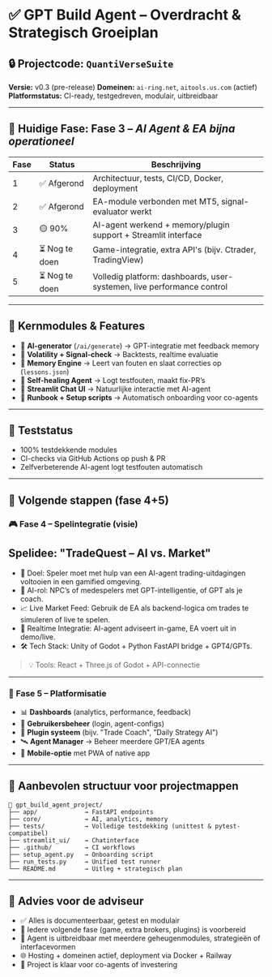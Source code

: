 # ✅ GPT Build Agent – Overdracht & Strategisch Groeiplan

## 🔒 Projectcode: `QuantiVerseSuite`

**Versie:** v0.3 (pre-release)
**Domeinen:** `ai-ring.net`, `aitools.us.com` (actief)
**Platformstatus:** CI-ready, testgedreven, modulair, uitbreidbaar

---

## 📌 **Huidige Fase**: Fase 3 – *AI Agent & EA bijna operationeel*

| Fase | Status        | Beschrijving                                                           |
| ---- | ------------- | ---------------------------------------------------------------------- |
| 1    | ✅ Afgerond    | Architectuur, tests, CI/CD, Docker, deployment                         |
| 2    | ✅ Afgerond    | EA-module verbonden met MT5, signal-evaluator werkt                    |
| 3    | 🟡 90%        | AI-agent werkend + memory/plugin support + Streamlit interface         |
| 4    | ⏳ Nog te doen | Game-integratie, extra API's (bijv. Ctrader, TradingView)              |
| 5    | ⏳ Nog te doen | Volledig platform: dashboards, user-systemen, live performance control |

---

## 🧩 Kernmodules & Features

- 🔹 **AI-generator** (`/ai/generate`) → GPT-integratie met feedback memory
- 🔹 **Volatility + Signal-check** → Backtests, realtime evaluatie
- 🔹 **Memory Engine** → Leert van fouten en slaat correcties op (`lessons.json`)
- 🔹 **Self-healing Agent** → Logt testfouten, maakt fix-PR’s
- 🔹 **Streamlit Chat UI** → Natuurlijke interactie met AI-agent
- 🔹 **Runbook + Setup scripts** → Automatisch onboarding voor co-agents

---

## 🧪 Teststatus

- 100% testdekkende modules
- CI-checks via GitHub Actions op push & PR
- Zelfverbeterende AI-agent logt testfouten automatisch

---

## 🔮 Volgende stappen (fase 4+5)


### 🎮 **Fase 4 – Spelintegratie** (visie)

## Spelidee: "TradeQuest – AI vs. Market"

- 🎯 Doel: Speler moet met hulp van een AI-agent trading-uitdagingen voltooien in een gamified omgeving.
- 🤖 AI-rol: NPC’s of medespelers met GPT-intelligentie, of GPT als je coach.
- 📈 Live Market Feed: Gebruik de EA als backend-logica om trades te simuleren of live te spelen.
- 🔄 Realtime Integratie: AI-agent adviseert in-game, EA voert uit in demo/live.
- 🛠️ Tech Stack: Unity of Godot + Python FastAPI bridge + GPT4/GPTs.


> 💡 Tools: React + Three.js of Godot + API-connectie

---

### 🧠 **Fase 5 – Platformisatie**

- 📊 **Dashboards** (analytics, performance, feedback)
- 👥 **Gebruikersbeheer** (login, agent-configs)
- 🔌 **Plugin systeem** (bijv. "Trade Coach", "Daily Strategy AI")
- 🛰️ **Agent Manager** → Beheer meerdere GPT/EA agents
- 📱 **Mobile-optie** met PWA of native app

---

## 📂 Aanbevolen structuur voor projectmappen

```plaintext
📁 gpt_build_agent_project/
├── app/             → FastAPI endpoints
├── core/            → AI, analytics, memory
├── tests/           → Volledige testdekking (unittest & pytest-compatibel)
├── streamlit_ui/    → Chatinterface
├── .github/         → CI workflows
├── setup_agent.py   → Onboarding script
├── run_tests.py     → Unified test runner
└── README.md        → Uitleg + strategisch plan
```

---

## 📎 Advies voor de adviseur

- ✅ Alles is documenteerbaar, getest en modulair
- 🔄 Iedere volgende fase (game, extra brokers, plugins) is voorbereid
- 🧱 Agent is uitbreidbaar met meerdere geheugenmodules, strategieën of interfacevormen
- 🌐 Hosting + domeinen actief, deployment via Docker + Railway
- 🧰 Project is klaar voor co-agents of investering
